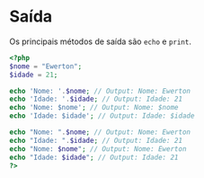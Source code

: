# Saída
Os principais métodos de saída são `echo` e `print`.

```php
<?php
$nome = "Ewerton";
$idade = 21;

echo 'Nome: '.$nome; // Output: Nome: Ewerton
echo 'Idade: '.$idade; // Output: Idade: 21
echo 'Nome: $nome'; // Output: Nome: $nome
echo 'Idade: $idade'; // Output: Idade: $idade

echo "Nome: ".$nome; // Output: Nome: Ewerton
echo "Idade: ".$idade; // Output: Idade: 21
echo "Nome: $nome"; // Output: Nome: Ewerton
echo "Idade: $idade"; // Output: Idade: 21
?>
```
